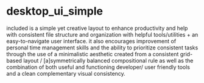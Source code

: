 # desktop_ui_simple
included is a simple yet creative layout to enhance productivity and help with consistent file structure and organization with helpful tools/utilities + an easy-to-navigate user interface. it also encourages improvement of personal time management skills and the ability to prioritize consistent tasks through the use of a minimalistic aesthetic created from a consistent grid-based layout / [a]symmetrically balanced compositional rule as well as the combination of both useful and functioning developer/ user friendly tools and a clean complementary visual consistency.  
